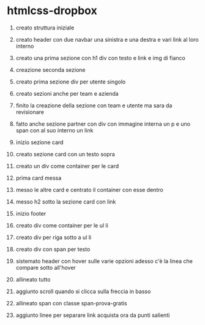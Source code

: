 htmlcss-dropbox
===

1. creato struttura iniziale

2. creato header con due navbar una sinistra e una destra e vari link al loro interno

3. creato una prima sezione con h1 div con testo e link e img di fianco

4. creazione seconda sezione 

5. creato prima sezione div per utente singolo

6. creato sezioni anche per team e azienda

7. finito la creazione della sezione con team e utente ma sara da revisionare

8. fatto anche sezione partner con div con immagine interna un p e uno span con al suo interno un link 

9. inizio sezione card 

10. creato sezione card con un testo sopra 

11. creato un div come container per le card

12. prima card messa 

13. messo le altre card e centrato il container con esse dentro 

14. messo h2 sotto la sezione card con link

15. inizio footer

16. creato div come container per le ul li

17. creato div per riga sotto a ul li

18. creato div con span per testo

19. sistemato header con hover sulle varie opzioni adesso c'è la linea che compare sotto all'hover

20. allineato tutto

21. aggiunto scroll quando si clicca sulla freccia in basso 

22. allineato span con classe span-prova-gratis

23. aggiunto linee per separare link acquista ora da punti salienti